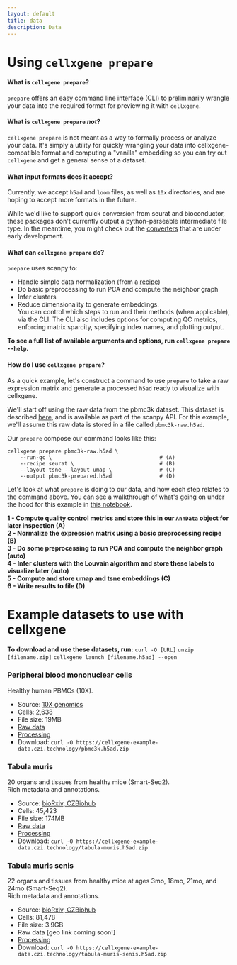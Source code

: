 ```yaml
---
layout: default
title: data
description: Data
---
```


# Using `cellxgene prepare`

#### What is `cellxgene prepare`?

`prepare` offers an easy command line interface (CLI) to preliminarily wrangle your data into the required format for previewing it with `cellxgene`.

#### What is `cellxgene prepare` _not_?

`cellxgene prepare` is not meant as a way to formally process or analyze your data. It's simply a utility for quickly wrangling your data into cellxgene-compatible format and computing a "vanilla" embedding so you can try out `cellxgene` and get a general sense of a dataset.

#### What input formats does it accept?

Currently, we accept `h5ad` and `loom` files, as well as `10x` directories, and are hoping to accept more formats in the future.

While we'd like to support quick conversion from seurat and bioconductor, these packages don't currently output a python-parseable intermediate file type. In the meantime, you might check out the [converters](https://satijalab.org/seurat/v3.0/conversion_vignette.html) that are under early development.

#### What can `cellxgene prepare` do?

`prepare` uses scanpy to:

- Handle simple data normalization (from a [recipe](https://www.pydoc.io/pypi/scanpy-0.2.3/autoapi/preprocessing/recipes/index.html))
- Do basic preprocessing to run PCA and compute the neighbor graph
- Infer clusters
- Reduce dimensionality to generate embeddings.  
  You can control which steps to run and their methods (when applicable), via the CLI. The CLI also includes options for computing QC metrics, enforcing matrix sparcity, specifying index names, and plotting output.

**To see a full list of available arguments and options, run `cellxgene prepare --help`.**

#### How do I use `cellxgene prepare`?

As a quick example, let's construct a command to use `prepare` to take a raw expression matrix and generate a processed `h5ad` ready to visualize with cellxgene.

We'll start off using the raw data from the pbmc3k dataset. This dataset is described [here](https://icb-scanpy.readthedocs-hosted.com/en/stable/api/scanpy.datasets.pbmc3k.html), and is available as part of the scanpy API. For this example, we'll assume this raw data is stored in a file called `pbmc3k-raw.h5ad`.

Our `prepare` compose our command looks like this:

```
cellxgene prepare pbmc3k-raw.h5ad \
	--run-qc \                                  # (A)
	--recipe seurat \                           # (B)
	--layout tsne --layout umap \               # (C)
	--output pbmc3k-prepared.h5ad               # (D)
```

Let's look at what `prepare` is doing to our data, and how each step relates to the command above. You can see a walkthrough of what's going on under the hood for this example in [this notebook](https://github.com/chanzuckerberg/cellxgene-vignettes/blob/master/dataset-processing/pbmc3k-prepare-example.ipynb).

**1 - Compute quality control metrics and store this in our `AnnData` object for later inspection (A)**  
**2 - Normalize the expression matrix using a basic preprocessing recipe (B)**  
**3 - Do some preprocessing to run PCA and compute the neighbor graph (auto)**  
**4 - Infer clusters with the Louvain algorithm and store these labels to visualize later (auto)**  
**5 - Compute and store umap and tsne embeddings (C)**  
**6 - Write results to file (D)**

# Example datasets to use with cellxgene

**To download and use these datasets, run:**
`curl -O [URL]`
`unzip [filename.zip]`
`cellxgene launch [filename.h5ad] --open`

### Peripheral blood mononuclear cells

Healthy human PBMCs (10X).

- Source: [10X genomics](https://support.10xgenomics.com/single-cell-gene-expression/datasets/1.1.0/pbmc3k)
- Cells: 2,638
- File size: 19MB
- [Raw data](http://cf.10xgenomics.com/samples/cell-exp/1.1.0/pbmc3k/pbmc3k_filtered_gene_bc_matrices.tar.gz)
- [Processing](https://github.com/chanzuckerberg/cellxgene-vignettes/blob/master/dataset-processing/pbmc3k-processing.ipynb)
- Download: `curl -O https://cellxgene-example-data.czi.technology/pbmc3k.h5ad.zip`

### Tabula muris

20 organs and tissues from healthy mice (Smart-Seq2).  
Rich metadata and annotations.

- Source: [bioRxiv, CZBiohub](https://www.biorxiv.org/content/10.1101/237446v2)
- Cells: 45,423
- File size: 174MB
- [Raw data](https://figshare.com/projects/Tabula_Muris_Transcriptomic_characterization_of_20_organs_and_tissues_from_Mus_musculus_at_single_cell_resolution/27733)
- [Processing](https://github.com/chanzuckerberg/cellxgene-vignettes/blob/master/dataset-processing/tabula-muris-processing.ipynb)
- Download: `curl -O https://cellxgene-example-data.czi.technology/tabula-muris.h5ad.zip`

### Tabula muris senis

22 organs and tissues from healthy mice at ages 3mo, 18mo, 21mo, and 24mo (Smart-Seq2).  
Rich metadata and annotations.

- Source: [bioRxiv, CZBiohub](https://www.biorxiv.org/content/10.1101/661728v1)
- Cells: 81,478
- File size: 3.9GB
- Raw data [geo link coming soon!]
- [Processing](https://www.biorxiv.org/content/10.1101/661728v1)
- Download: `curl -O https://cellxgene-example-data.czi.technology/tabula-muris-senis.h5ad.zip`
